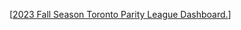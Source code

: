 [[2023 Fall Season Toronto Parity League Dashboard.]([url](https://vivy.shinyapps.io/TPL_Dashboard/))] 
